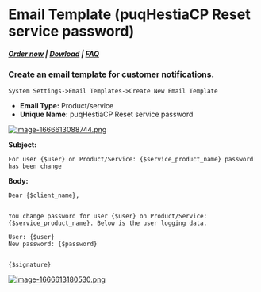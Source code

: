 # Email Template (puqHestiaCP Reset service password)

#####  [Order now](https://panel.puqcloud.com/index.php?rp=/store/whmcs-module-hestiacp) | [Dowload](https://download.puqcloud.com/WHMCS/servers/PUQ_WHMCS-HestiaCP/) | [FAQ](https://faq.puqcloud.com/)

### Create an email template for customer notifications.

```
System Settings->Email Templates->Create New Email Template
```

- **Email Type:** Product/service
- **Unique Name:** puqHestiaCP Reset service password

[![image-1666613088744.png](https://doc.puq.info/uploads/images/gallery/2022-10/scaled-1680-/image-1666613088744.png)](https://doc.puq.info/uploads/images/gallery/2022-10/image-1666613088744.png)

**Subject:**

```
For user {$user} on Product/Service: {$service_product_name} password has been change
```

**Body:**

```
Dear {$client_name},


You change password for user {$user} on Product/Service: {$service_product_name}. Below is the user logging data.

User: {$user}
New password: {$password}


{$signature}
```

[![image-1666613180530.png](https://doc.puq.info/uploads/images/gallery/2022-10/scaled-1680-/image-1666613180530.png)](https://doc.puq.info/uploads/images/gallery/2022-10/image-1666613180530.png)
